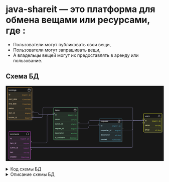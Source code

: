 # java-shareit — это платформа для обмена вещами или ресурсами, где :
- Пользователи могут публиковать свои вещи,
- Пользователи могут запрашивать вещи,
- А владельцы вещей могут их предоставлять в аренду или пользование.

## Схема БД
![Diagramm.png](Diagramm.png)

<details>
  <summary>Код схемы БД</summary>

```
Table users {
  id BIGINT [primary key, increment]
  name VARCHAR(255) [not null]
  email VARCHAR(255) [not null, unique]
}

Table requests {
  id BIGINT [primary key, increment]
  description VARCHAR(255) [not null]
  requester_id BIGINT [not null]
  created TIMESTAMP [not null]
}

Table items {
  id BIGINT [primary key, increment]
  name VARCHAR(255) [not null]
  description VARCHAR(255) [not null]
  is_available BOOLEAN [not null, default: true]
  owner_id BIGINT [not null]
  request_id BIGINT
}

Table bookings {
  id BIGINT [primary key, increment]
  start_date TIMESTAMP [not null]
  end_date TIMESTAMP [not null]
  item_id BIGINT [not null]
  booker_id BIGINT [not null]
  status VARCHAR(64)
}

Table comments {
  id BIGINT [primary key, increment]
  text VARCHAR(2048) [not null]
  item_id BIGINT [not null]
  author_id BIGINT [not null]
  created TIMESTAMP
}

// Определение связей между таблицами
Ref: requests.requester_id > users.id
Ref: items.owner_id > users.id
Ref: items.request_id > requests.id
Ref: bookings.item_id > items.id
Ref: bookings.booker_id > users.id
Ref: comments.item_id > items.id
Ref: comments.author_id > users.id

```
</details>
<details>

  <summary>Описание схемы БД</summary>

### Эта схема представляет собой диаграмму базы данных, описывающую структуру данных для системы, связанной с арендой и управлением ресурсами.
+ users: Содержит информацию о пользователях системы (id, имя, email). email - уникальный, то есть не может быть двух пользователей с одинаковым email.
+ requests: Отражает запросы пользователей (id, описание, id пользователя, создавшего запрос, и дата создания запроса).
+ items:  Представляет доступные для аренды/использования объекты (id, имя, описание, статус доступности, id владельца, id запроса, связанного с созданием этого объекта).
+ bookings:  Содержит информацию о бронированиях объектов (id, даты начала и окончания бронирования, id объекта, id пользователя, забронировавшего объект, и статус бронирования).
+ comments:  Содержит комментарии к объектам (id, текст комментария, id объекта, к которому относится комментарий, id автора комментария и дата создания комментария).

+ Ref: Описывают внешние ключи и связи между таблицами.
  Например, requests.requester_id > users.id означает, что столбец requester_id в таблице requests является внешним ключом,
  ссылающимся на столбец id в таблице users. Это обеспечивает целостность данных и позволяет связывать запросы с конкретными пользователями.
  Другие связи аналогично соединяют пользователей, объекты, бронирования и комментарии.
</details>